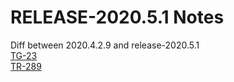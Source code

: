 RELEASE-2020.5.1 Notes  
====  
Diff between 2020.4.2.9 and release-2020.5.1  
[TG-23](https://intouchhealth.atlassian.net/browse/TG-23)  
[TR-289](https://intouchhealth.atlassian.net/browse/TR-289)